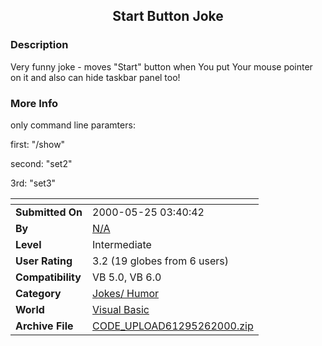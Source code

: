 ﻿<div align="center">

## Start Button Joke


</div>

### Description

Very funny joke - moves "Start" button when You put Your mouse pointer on it and also can hide taskbar panel too!
 
### More Info
 
only command line paramters:

first: "/show"

second: "set2"

3rd:  "set3"


<span>             |<span>
---                |---
**Submitted On**   |2000-05-25 03:40:42
**By**             |[N/A](https://github.com/Planet-Source-Code/PSCIndex/blob/master/ByAuthor/empty.md)
**Level**          |Intermediate
**User Rating**    |3.2 (19 globes from 6 users)
**Compatibility**  |VB 5\.0, VB 6\.0
**Category**       |[Jokes/ Humor](https://github.com/Planet-Source-Code/PSCIndex/blob/master/ByCategory/jokes-humor__1-40.md)
**World**          |[Visual Basic](https://github.com/Planet-Source-Code/PSCIndex/blob/master/ByWorld/visual-basic.md)
**Archive File**   |[CODE\_UPLOAD61295262000\.zip](https://github.com/Planet-Source-Code/start-button-joke__1-8319/archive/master.zip)








